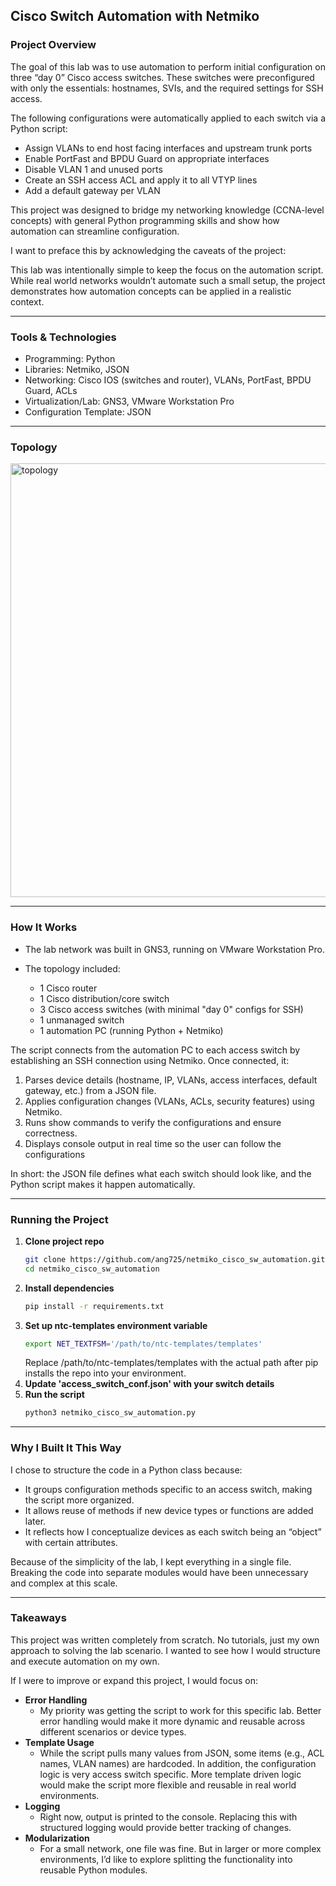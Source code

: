 
## Cisco Switch Automation with Netmiko

### Project Overview

The goal of this lab was to use automation to perform initial configuration on three “day 0” Cisco access switches. These switches were preconfigured with only the essentials: hostnames, SVIs, and the required settings for SSH access.  

The following configurations were automatically applied to each switch via a Python script:  

- Assign VLANs to end host facing interfaces and upstream trunk ports  
- Enable PortFast and BPDU Guard on appropriate interfaces  
- Disable VLAN 1 and unused ports  
- Create an SSH access ACL and apply it to all VTYP lines  
- Add a default gateway per VLAN  

This project was designed to bridge my networking knowledge (CCNA-level concepts) with general Python programming skills and show how automation can streamline configuration.  

I want to preface this by acknowledging the caveats of the project:  

This lab was intentionally simple to keep the focus on the automation script. While real world networks wouldn’t automate such a small setup, the project demonstrates how automation concepts can be applied in a realistic context.   

---

### Tools & Technologies  

- Programming: Python  
- Libraries: Netmiko, JSON  
- Networking: Cisco IOS (switches and router), VLANs, PortFast, BPDU Guard, ACLs  
- Virtualization/Lab: GNS3, VMware Workstation Pro  
- Configuration Template: JSON  

---

### Topology

<img width="1063" height="694" alt="topology" src="https://github.com/user-attachments/assets/9644305e-2f94-4884-8830-bb0b83da3105" />

----

### How It Works  

- The lab network was built in GNS3, running on VMware Workstation Pro.  

- The topology included:  
    - 1 Cisco router  
    - 1 Cisco distribution/core switch  
    - 3 Cisco access switches (with minimal "day 0" configs for SSH)  
    - 1 unmanaged switch  
    - 1 automation PC (running Python + Netmiko)  

The script connects from the automation PC to each access switch by establishing an SSH connection using Netmiko. Once connected, it:  

1. Parses device details (hostname, IP, VLANs, access interfaces, default gateway, etc.) from a JSON file.  
2. Applies configuration changes (VLANs, ACLs, security features) using Netmiko.  
3. Runs show commands to verify the configurations and ensure correctness.  
4. Displays console output in real time so the user can follow the configurations  

In short: the JSON file defines what each switch should look like, and the Python script makes it happen automatically.  

---  

### Running the Project  

1. **Clone project repo**  
      ```bash  
      git clone https://github.com/ang725/netmiko_cisco_sw_automation.git  
      cd netmiko_cisco_sw_automation  
      ```  
2. **Install dependencies**  
      ```bash  
      pip install -r requirements.txt  
      ```  
3. **Set up ntc-templates environment variable**  
      ```bash   
      export NET_TEXTFSM='/path/to/ntc-templates/templates'  
      ```  
      Replace /path/to/ntc-templates/templates with the actual path after pip installs the repo into your environment.  
4. **Update 'access_switch_conf.json' with your switch details**  
5. **Run the script**  
      ```bash  
      python3 netmiko_cisco_sw_automation.py  
      ```  

---  

### Why I Built It This Way  

I chose to structure the code in a Python class because:  

- It groups configuration methods specific to an access switch, making the script more organized.  
- It allows reuse of methods if new device types or functions are added later.  
- It reflects how I conceptualize devices as each switch being an “object” with certain attributes.  

Because of the simplicity of the lab, I kept everything in a single file. Breaking the code into separate modules would have been unnecessary and complex at this scale.

---

### Takeaways  

This project was written completely from scratch. No tutorials, just my own approach to solving the lab scenario. I wanted to see how I would structure and execute automation on my own.  

If I were to improve or expand this project, I would focus on:  

- **Error Handling**  
    - My priority was getting the script to work for this specific lab. Better error handling would make it more dynamic and reusable across different scenarios or device types.  
- **Template Usage**  
    - While the script pulls many values from JSON, some items (e.g., ACL names, VLAN names) are hardcoded. In addition, the configuration logic is very access switch specific. More template driven logic would make the script more flexible and reusable in real world environments.  
- **Logging**  
    - Right now, output is printed to the console. Replacing this with structured logging would provide better tracking of changes.  
- **Modularization**  
    - For a small network, one file was fine. But in larger or more complex environments, I’d like to explore splitting the functionality into reusable Python modules.  
